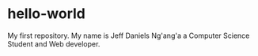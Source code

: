 # hello-world
My first repository.
My name is Jeff Daniels Ng'ang'a a Computer Science Student and Web developer.
